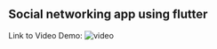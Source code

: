 ## Social networking app using flutter
Link to Video Demo:
![video]

[video]: https://youtu.be/nZ-Qf0HfhF8
